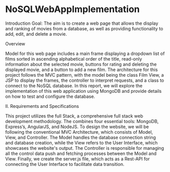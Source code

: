 # NoSQLWebAppImplementation

Introduction
Goal: The aim is to create a web page that allows the display and ranking of movies 
from a database, as well as providing functionality to add, edit, and delete a movie.

Overview

Model for this web page includes a main frame displaying a dropdown list of films 
sorted in ascending alphabetical order of the title, read-only information about the 
selected movie, buttons for rating and deleting the displayed movie, and a button to 
add a new film. The architecture for this project follows the MVC pattern, with the 
model being the class Film View, a JSP to display the frames, the controller to 
interpret requests, and a class to connect to the NoSQL database. In this report, we 
will explore the implementation of this web application using MongoDB and 
provide details on how to test and configure the database.

II. Requirements and Specifications

This project utilizes the full Stack, a comprehensive full stack web development 
methodology. The combines four essential tools: MongoDB, Express’s, AngularJS, 
and NodeJS. To design the website, we will be following the conventional MVC 
Architecture, which consists of Model, View, and Controller. 
The Model handles the database connection string and database creation, while the 
View refers to the User Interface, which showcases the website's output. The Controller 
is responsible for managing all the control data push and fetching processes between the 
Model and View. Finally, we create the server.js file, which acts as a Rest-API for 
connecting the User Interface to facilitate data transition.
